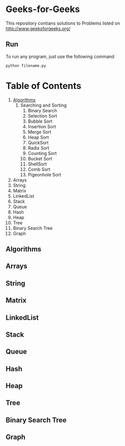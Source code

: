 # Geeks-for-Geeks
This repository contians solutions to Problems listed on http://www.geeksforgeeks.org/

## Run
To run any program, just use the following command
```python
python filename.py
```
# Table of Contents
1. [Algorithms](#algorithms)
    1. Searching and Sorting
        1. Binary Search
        2. Selection Sort
        3. Bubble Sort
        4. Insertion Sort
        5. Merge Sort
        6. Heap Sort
        7. QuickSort
        8. Radix Sort
        9. Counting Sort
        10. Bucket Sort
        11. ShellSort
        12. Comb Sort
        13. Pigeonhole Sort
2. Arrays
3. String
4. Matrix
5. LinkedList
6. Stack
7. Queue
8. Hash
9. Heap
10. Tree
11. Binary Search Tree
12. Graph
## Algorithms

## Arrays

## String

## Matrix

## LinkedList

## Stack

## Queue

## Hash

## Heap

## Tree

## Binary Search Tree

## Graph

